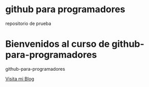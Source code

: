 # github para programadores
repositorio de prueba

# Bienvenidos al curso de github-para-programadores
github-para-programadores

[Visita mi Blog](http://www.google.com)

